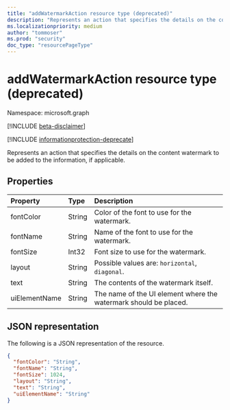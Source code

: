 ```yaml
---
title: "addWatermarkAction resource type (deprecated)"
description: "Represents an action that specifies the details on the content watermark to be added to the information, if applicable. Deprecated."
ms.localizationpriority: medium
author: "tommoser"
ms.prod: "security"
doc_type: "resourcePageType"
---
```


# addWatermarkAction resource type (deprecated)

Namespace: microsoft.graph

[!INCLUDE [beta-disclaimer](../../includes/beta-disclaimer.md)]

[!INCLUDE [informationprotection-deprecate](../../includes/informationprotection-deprecate.md)]

Represents an action that specifies the details on the content watermark to be added to the information, if applicable.

## Properties

| Property      | Type   | Description                                                      |
| :------------ | :----- | :--------------------------------------------------------------- |
| fontColor     | String | Color of the font to use for the watermark.                      |
| fontName      | String | Name of the font to use for the watermark.                       |
| fontSize      | Int32  | Font size to use for the watermark.                              |
| layout        | String | Possible values are: `horizontal`, `diagonal`.                   |
| text          | String | The contents of the watermark itself.                            |
| uiElementName | String | The name of the UI element where the watermark should be placed. |

## JSON representation

The following is a JSON representation of the resource.

<!-- {
  "blockType": "resource",
  "optionalProperties": [

  ],
  "@odata.type": "microsoft.graph.addWatermarkAction",
  "baseType": "microsoft.graph.informationProtectionAction"
}-->

```json
{
  "fontColor": "String",
  "fontName": "String",
  "fontSize": 1024,
  "layout": "String",
  "text": "String",
  "uiElementName": "String"
}
```

<!-- uuid: 16cd6b66-4b1a-43a1-adaf-3a886856ed98
2019-02-04 14:57:30 UTC -->
<!-- {
  "type": "#page.annotation",
  "description": "addWatermarkAction resource",
  "keywords": "",
  "section": "documentation",
  "tocPath": ""
}-->

